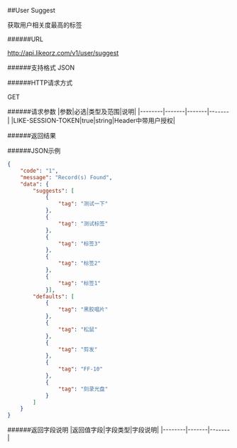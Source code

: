 ##User Suggest

获取用户相关度最高的标签

######URL

http://api.likeorz.com/v1/user/suggest

######支持格式
JSON

######HTTP请求方式

GET

######请求参数
|参数|必选|类型及范围|说明|
|--------|-------|-------|-------|
|LIKE-SESSION-TOKEN|true|string|Header中带用户授权|

######返回结果

######JSON示例

```json
{
    "code": "1", 
    "message": "Record(s) Found", 
    "data": {
        "suggests": [
            {
                "tag": "测试一下"
            }, 
            {
                "tag": "测试标签"
            }, 
            {
                "tag": "标签3"
            }, 
            {
                "tag": "标签2"
            }, 
            {
                "tag": "标签1"
            }],
        "defaults": [
            {
                "tag": "黑胶唱片"
            }, 
            {
                "tag": "松鼠"
            }, 
            {
                "tag": "剪发"
            }, 
            {
                "tag": "FF-10"
            }, 
            {
                "tag": "刻录光盘"
            }
        ]
    }
}
```

######返回字段说明
|返回值字段|字段类型|字段说明|
|--------|-------|-------|
